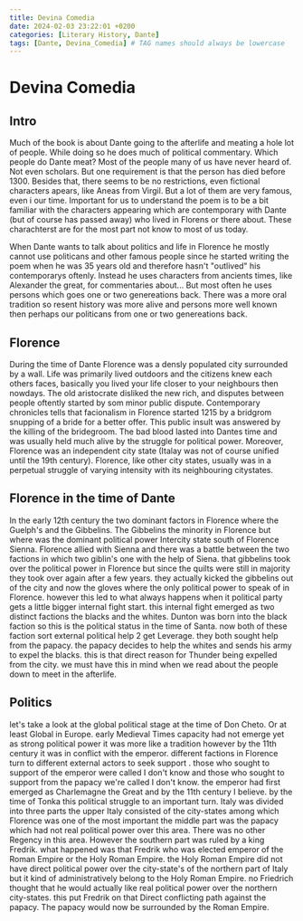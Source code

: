 ```yaml
---
title: Devina Comedia 
date: 2024-02-03 23:22:01 +0200
categories: [Literary History, Dante]
tags: [Dante, Devina_Comedia] # TAG names should always be lowercase
---
```


# Devina Comedia

## Intro
Much of the book is about Dante going to the afterlife and meating a hole lot of people. While doing so he does much of political commentary.
Which people do Dante meat? Most of the people many of us have never heard of. Not even scholars. But one requirement is that the person has died before 1300.
Besides that, there seems to be no restrictions, even fictional characters apears, like Aneas from Virgil. But a lot of them are very famous, even i our time.
Important for us to understand the poem is to be a bit familiar with the characters appearing which are contemporary with Dante (but of course has passed away) who lived in Florens or there about. These charachterst are for the most part not know to most of us today.

When Dante wants to talk about politics and life in Florence he mostly cannot use politicans and other famous people since he started writing the poem when he was 35 years old and therefore hasn't "outlived" his contemporarys oftenly. Instead he uses characters from ancients times, like Alexander the great, for commentaries about... But most often he uses persons which goes one or two genereations back. There was a more oral tradition so resent history was more alive and persons more well known then perhaps our politicans from one or two genereations back.


## Florence
During the time of Dante Florence was a densly populated city surrounded by a wall.  Life was primarily lived outdoors and the citizens knew each others faces, basically you lived your life closer to your neighbours then nowdays.  The old aristocrate disliked the new rich, and disputes between people oftently started by som minor public dispute. Contemporary chronicles tells that facionalism in Florence started 1215 by a bridgrom snupping of a bride for a better offer. This public insult was answered by the killing of the bridegroom. The bad blood lasted into Dantes time and was usually held much alive by the struggle for political power. Moreover, Florence was an independent city state (Italay was not of course unified until the 19th century). Florence, like other city states, usually was in a perpetual struggle of varying intensity with its neighbouring citystates.


## Florence in the time of Dante
In the early 12th century the two dominant factors in Florence where the Guelph's and the Gibbelins. The Gibbelins the minority in Florence but where was the dominant political power Intercity state south of Florence Sienna. Florence allied with Sienna and there was a battle between the two factions in which two giblin's one with the help of Siena. that gibbelins took over the political power in Florence but since the quilts were still in majority they took over again after a few years. they actually kicked the gibbelins out of the city and now the gloves where the only political power to speak of in Florence. however this led to what always happens when it political party gets a little bigger internal fight start. this internal fight emerged as two distinct factions the blacks and the whites. Dunton was born into the black faction so this is the political status in the time of Santa. now both of these faction sort external political help 2 get Leverage. they both sought help from the papacy. the papacy decides to help the whites and sends his army to expel the blacks. this is that direct reason for Thunder being expelled from the city. we must have this in mind when we read about the people down to meet in the afterlife.

## Politics
let's take a look at the global political stage at the time of Don Cheto. Or at least Global in Europe. early Medieval Times capacity had not emerge yet as strong political power it was more like a tradition however by the 11th century it was in conflict with the emperor. different factions in Florence turn to different external actors to seek support . those who sought to support of the emperor were called I don't know and those who sought to support from the papacy we're called I don't know. the emperor had first emerged as Charlemagne the Great and by the 11th century I believe. by the time of Tonka this political struggle to an important turn. Italy was divided into three parts the upper Italy consisted of the city-states among which Florence was one of the most important the middle part was the papacy which had not real political power over this area. There was no other Regency in this area. However the southern part was ruled by a king Fredrik. what happened was that Fredrik who was elected emperor of the Roman Empire or the Holy Roman Empire. the Holy Roman Empire did not have direct political power over the city-state's of the northern part of Italy but it kind of administratively belong to the Holy Roman Empire. no Friedrich thought that he would actually like real political power over the northern city-states. this put Fredrik on that Direct conflicting path against the papacy. The papacy would now be surrounded by the Roman Empire.
